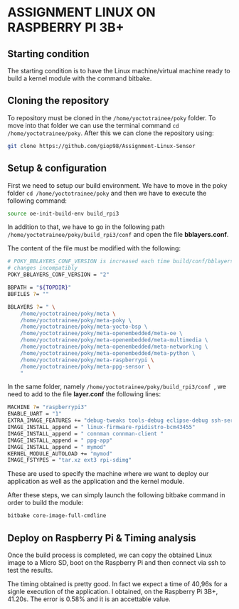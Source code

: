 # ASSIGNMENT LINUX ON RASPBERRY PI 3B+

## Starting condition

The starting condition is to have the Linux machine/virtual machine ready to build a kernel module with the command bitbake. 

## Cloning the repository

To repository must be cloned in the `/home/yoctotrainee/poky` folder. To move into that folder we can use the terminal command `cd /home/yoctotrainee/poky`. After this we can clone the repository using:

```bash
git clone https://github.com/giop98/Assignment-Linux-Sensor
```

## Setup & configuration

First we need to setup our build environment. We have to move in the poky folder `cd /home/yoctotrainee/poky` and then we have to execute the following command:

```bash 
source oe-init-build-env build_rpi3
```

In addition to that, we have to go in the following path `/home/yoctotrainee/poky/build_rpi3/conf` and open the file **bblayers.conf**. 

The content of the file must be modified with the following:

```bash
# POKY_BBLAYERS_CONF_VERSION is increased each time build/conf/bblayers.conf 
# changes incompatibly
POKY_BBLAYERS_CONF_VERSION = "2"

BBPATH = "${TOPDIR}" 
BBFILES ?= ""

BBLAYERS ?= " \
	/home/yoctotrainee/poky/meta \
	/home/yoctotrainee/poky/meta-poky \ 
	/home/yoctotrainee/poky/meta-yocto-bsp \ 
	/home/yoctotrainee/poky/meta-openembedded/meta-oe \ 
	/home/yoctotrainee/poky/meta-openembedded/meta-multimedia \ 
	/home/yoctotrainee/poky/meta-openembedded/meta-networking \ 
	/home/yoctotrainee/poky/meta-openembedded/meta-python \ 
	/home/yoctotrainee/poky/meta-raspberrypi \
	/home/yoctotrainee/poky/meta-ppg-sensor \
	"
```

In the same folder, namely `/home/yoctotrainee/poky/build_rpi3/conf `, we need to add to the file **layer.conf** the following lines:

```bash
MACHINE ?= "raspberrypi3" 
ENABLE_UART = "1"
EXTRA_IMAGE_FEATURES += "debug-tweaks tools-debug eclipse-debug ssh-server-openssh" 
IMAGE_INSTALL_append = " linux-firmware-rpidistro-bcm43455"
IMAGE_INSTALL_append = " connman connman-client "
IMAGE_INSTALL_append = " ppg-app"
IMAGE_INSTALL_append = " mymod"
KERNEL_MODULE_AUTOLOAD += "mymod"
IMAGE_FSTYPES = "tar.xz ext3 rpi-sdimg"
```
These are used to specify the machine where we want to deploy our application as well as the application and the kernel module.

After these steps, we can simply launch the following bitbake command in order to build the module:

```bash
bitbake core-image-full-cmdline
```

## Deploy on Raspberry Pi & Timing analysis

Once the build process is completed, we can copy the obtained Linux image to a Micro SD, boot on the Raspberry Pi and then connect via ssh to test the results.

The timing obtained is pretty good. In fact we expect a time of 40,96s for a signle execution of the application. I obtained, on the Raspberry Pi 3B+, 41.20s. The error is 0.58% and it is an accettable value. 
